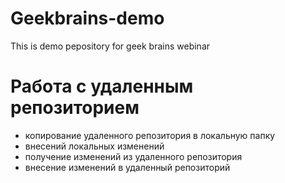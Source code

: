 # Geekbrains-demo
This is demo pepository for geek brains webinar

# Работа с удаленным репозиторием
- копирование удаленного репозитория в локальную папку
- внесений локальных изменений
- получение изменений из удаленного репозитория
- внесение изменений в удаленный репозиторий

